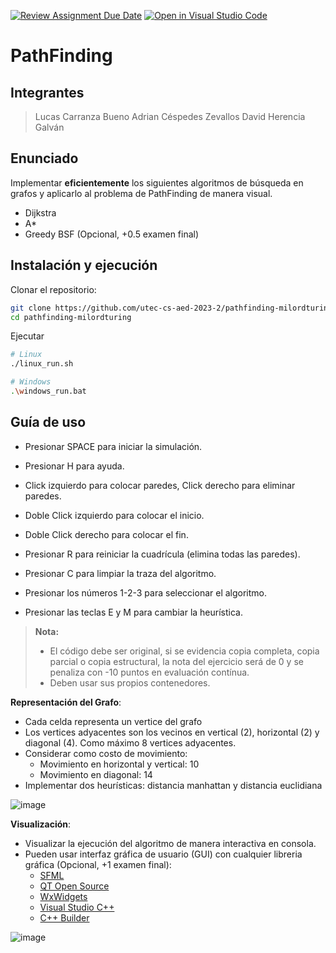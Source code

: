 [![Review Assignment Due Date](https://classroom.github.com/assets/deadline-readme-button-24ddc0f5d75046c5622901739e7c5dd533143b0c8e959d652212380cedb1ea36.svg)](https://classroom.github.com/a/1kKW-HvG)
[![Open in Visual Studio Code](https://classroom.github.com/assets/open-in-vscode-718a45dd9cf7e7f842a935f5ebbe5719a5e09af4491e668f4dbf3b35d5cca122.svg)](https://classroom.github.com/online_ide?assignment_repo_id=12660440&assignment_repo_type=AssignmentRepo)
# PathFinding

## Integrantes
> Lucas Carranza Bueno
> Adrian Céspedes Zevallos
> David Herencia Galván

## Enunciado
Implementar **eficientemente** los siguientes algoritmos de búsqueda en grafos y aplicarlo al problema de PathFinding de manera visual.
- Dijkstra
- A*
- Greedy BSF (Opcional, +0.5 examen final)

## Instalación y ejecución
Clonar el repositorio:
```bash
git clone https://github.com/utec-cs-aed-2023-2/pathfinding-milordturing.git
cd pathfinding-milordturing
```

Ejecutar
```bash
# Linux
./linux_run.sh

# Windows
.\windows_run.bat
```

## Guía de uso

- Presionar SPACE para iniciar la simulación.
- Presionar H para ayuda.
- Click izquierdo para colocar paredes, Click derecho para eliminar paredes.
- Doble Click izquierdo para colocar el inicio.
- Doble Click derecho para colocar el fin.

- Presionar R para reiniciar la cuadrícula (elimina todas las paredes).
- Presionar C para limpiar la traza del algoritmo.

- Presionar los números 1-2-3 para seleccionar el algoritmo.
- Presionar las teclas E y M para cambiar la heurística.

> **Nota:**
> - El código debe ser original, si se evidencia copia completa, copia parcial o copia estructural, la nota del ejercicio será de 0 y se penaliza con -10 puntos en evaluación contínua.
> - Deben usar sus propios contenedores. 


**Representación del Grafo**:
- Cada celda representa un vertice del grafo
- Los vertices adyacentes son los vecinos en vertical (2), horizontal (2) y diagonal (4). Como máximo 8 vertices adyacentes.
- Considerar como costo de movimiento:
  * Movimiento en horizontal y vertical: 10
  * Movimiento en diagonal: 14
- Implementar dos heurísticas: distancia manhattan y distancia euclidiana

![image](https://github.com/utec-cs-aed/PathFinding/assets/48141762/48c513ba-4a34-4f42-874e-a32a1e50cc72)


**Visualización**:
- Visualizar la ejecución del algoritmo de manera interactiva en consola. 
- Pueden usar interfaz gráfica de usuario (GUI) con cualquier libreria gráfica (Opcional, +1 examen final):
    * [SFML](https://www.sfml-dev.org/)
    * [QT Open Source](https://www.qt.io/download-open-source#source)
    * [WxWidgets](https://www.wxwidgets.org/)
    * [Visual Studio C++](https://visualstudio.microsoft.com/es/vs/features/cplusplus/)
    * [C++ Builder](https://www.embarcadero.com/es/products/cbuilder)

![image](https://github.com/utec-cs-aed/PathFinding/assets/48141762/0836d9ad-ca21-4382-b515-9feb4e467023)



